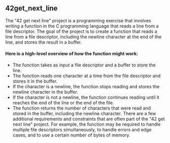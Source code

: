 ## 42get_next_line
The "42 get next line" project is a programming exercise that involves writing a function in the C programming language that reads a line from a file descriptor. The goal of the project is to create a function that reads a line from a file descriptor, including the newline character at the end of the line, and stores the result in a buffer.

#### Here is a high-level overview of how the function might work:

 - The function takes as input a file descriptor and a buffer to store the line.
 - The function reads one character at a time from the file descriptor and stores it in the buffer.
 - If the character is a newline, the function stops reading and stores the newline character in the buffer.
 - If the character is not a newline, the function continues reading until it reaches the end of the line or the end of the file.
 - The function returns the number of characters that were read and stored in the buffer, including the newline character.
There are a few additional requirements and constraints that are often part of the "42 get next line" project. For example, the function may be required to handle multiple file descriptors simultaneously, to handle errors and edge cases, and to use a certain number of bytes of memory.
